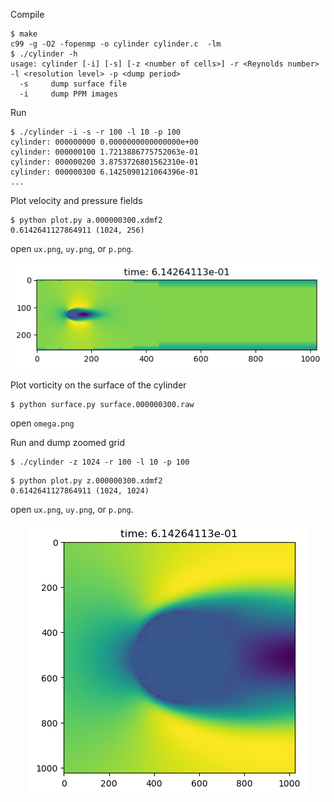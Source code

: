 Compile

```
$ make
c99 -g -O2 -fopenmp -o cylinder cylinder.c  -lm
$ ./cylinder -h
usage: cylinder [-i] [-s] [-z <number of cells>] -r <Reynolds number> -l <resolution level> -p <dump period>
  -s     dump surface file
  -i     dump PPM images
```

Run

```
$ ./cylinder -i -s -r 100 -l 10 -p 100
cylinder: 000000000 0.0000000000000000e+00
cylinder: 000000100 1.7213886775752063e-01
cylinder: 000000200 3.8753726801562310e-01
cylinder: 000000300 6.1425090121064396e-01
...
```

Plot velocity and pressure fields

```
$ python plot.py a.000000300.xdmf2
0.6142641127864911 (1024, 256)
```

open `ux.png`, `uy.png`, or `p.png`.

<p align="center"><img src="img/ux.png"/></p>

Plot vorticity on the surface of the cylinder

```
$ python surface.py surface.000000300.raw
```

open `omega.png`

Run and dump zoomed grid

```
$ ./cylinder -z 1024 -r 100 -l 10 -p 100
```

```
$ python plot.py z.000000300.xdmf2
0.6142641127864911 (1024, 1024)
```

open `ux.png`, `uy.png`, or `p.png`.

<p align="center"><img src="img/z.ux.png"/></p>
